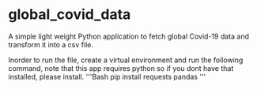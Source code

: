 # global_covid_data
A simple light weight Python application to fetch global Covid-19 data and transform it into a csv file.

Inorder to run the file, create a virtual environment and run the following command, note that this app requires python so if you dont have that installed, please install.
'''Bash
pip install requests pandas
'''
